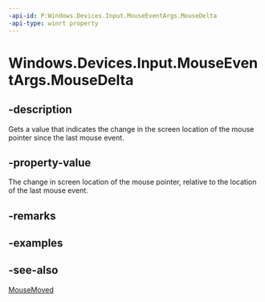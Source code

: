 ```yaml
---
-api-id: P:Windows.Devices.Input.MouseEventArgs.MouseDelta
-api-type: winrt property
---
```


<!-- Property syntax
public Windows.Devices.Input.MouseDelta MouseDelta { get; }
-->

# Windows.Devices.Input.MouseEventArgs.MouseDelta

## -description
Gets a value that indicates the change in the screen location of the mouse pointer since the last mouse event.

## -property-value
The change in screen location of the mouse pointer, relative to the location of the last mouse event.

## -remarks

## -examples

## -see-also
[MouseMoved](mousedevice_mousemoved.md)
